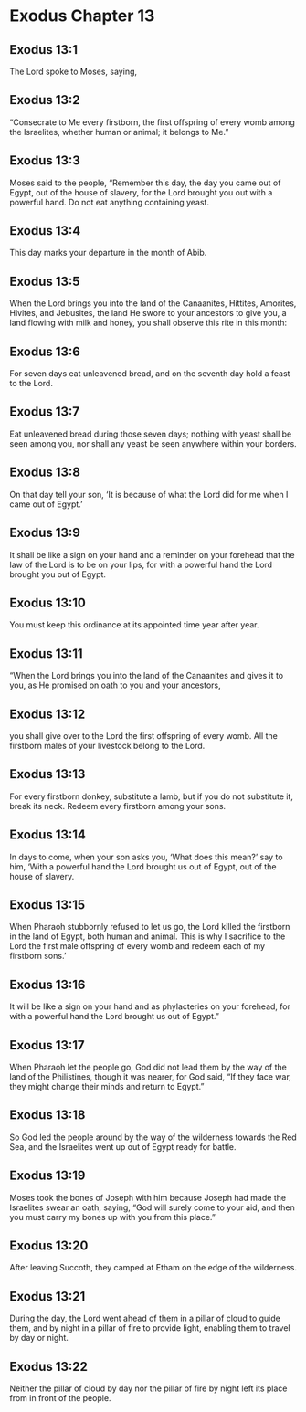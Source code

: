 # Exodus Chapter 13

## Exodus 13:1
The Lord spoke to Moses, saying,

## Exodus 13:2
“Consecrate to Me every firstborn, the first offspring of every womb among the Israelites, whether human or animal; it belongs to Me.”

## Exodus 13:3
Moses said to the people, “Remember this day, the day you came out of Egypt, out of the house of slavery, for the Lord brought you out with a powerful hand. Do not eat anything containing yeast.

## Exodus 13:4
This day marks your departure in the month of Abib.

## Exodus 13:5
When the Lord brings you into the land of the Canaanites, Hittites, Amorites, Hivites, and Jebusites, the land He swore to your ancestors to give you, a land flowing with milk and honey, you shall observe this rite in this month:

## Exodus 13:6
For seven days eat unleavened bread, and on the seventh day hold a feast to the Lord.

## Exodus 13:7
Eat unleavened bread during those seven days; nothing with yeast shall be seen among you, nor shall any yeast be seen anywhere within your borders.

## Exodus 13:8
On that day tell your son, ‘It is because of what the Lord did for me when I came out of Egypt.’

## Exodus 13:9
It shall be like a sign on your hand and a reminder on your forehead that the law of the Lord is to be on your lips, for with a powerful hand the Lord brought you out of Egypt.

## Exodus 13:10
You must keep this ordinance at its appointed time year after year.

## Exodus 13:11
“When the Lord brings you into the land of the Canaanites and gives it to you, as He promised on oath to you and your ancestors,

## Exodus 13:12
you shall give over to the Lord the first offspring of every womb. All the firstborn males of your livestock belong to the Lord.

## Exodus 13:13
For every firstborn donkey, substitute a lamb, but if you do not substitute it, break its neck. Redeem every firstborn among your sons.

## Exodus 13:14
In days to come, when your son asks you, ‘What does this mean?’ say to him, ‘With a powerful hand the Lord brought us out of Egypt, out of the house of slavery.

## Exodus 13:15
When Pharaoh stubbornly refused to let us go, the Lord killed the firstborn in the land of Egypt, both human and animal. This is why I sacrifice to the Lord the first male offspring of every womb and redeem each of my firstborn sons.’

## Exodus 13:16
It will be like a sign on your hand and as phylacteries on your forehead, for with a powerful hand the Lord brought us out of Egypt.”

## Exodus 13:17
When Pharaoh let the people go, God did not lead them by the way of the land of the Philistines, though it was nearer, for God said, “If they face war, they might change their minds and return to Egypt.”

## Exodus 13:18
So God led the people around by the way of the wilderness towards the Red Sea, and the Israelites went up out of Egypt ready for battle.

## Exodus 13:19
Moses took the bones of Joseph with him because Joseph had made the Israelites swear an oath, saying, “God will surely come to your aid, and then you must carry my bones up with you from this place.”

## Exodus 13:20
After leaving Succoth, they camped at Etham on the edge of the wilderness.

## Exodus 13:21
During the day, the Lord went ahead of them in a pillar of cloud to guide them, and by night in a pillar of fire to provide light, enabling them to travel by day or night.

## Exodus 13:22
Neither the pillar of cloud by day nor the pillar of fire by night left its place from in front of the people.
